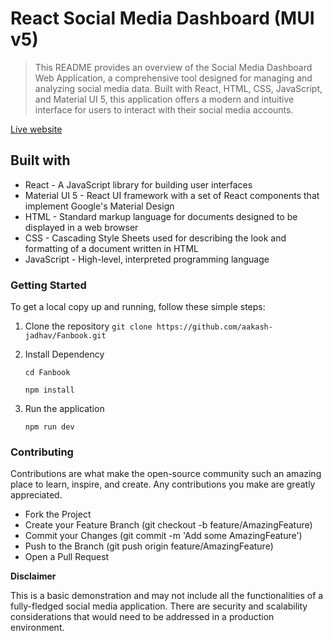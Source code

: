 # React Social Media Dashboard (MUI v5)

>This README provides an overview of the Social Media Dashboard Web Application, a comprehensive tool designed for managing and analyzing social media data. Built with React, HTML, CSS, JavaScript, and Material UI 5, this application offers a modern and intuitive interface for users to interact with their social media accounts.

[Live website](https://fanbooks.netlify.app/)

## Built with
- React - A JavaScript library for building user interfaces
- Material UI 5 - React UI framework with a set of React components that implement Google's Material Design
- HTML - Standard markup language for documents designed to be displayed in a web browser
- CSS - Cascading Style Sheets used for describing the look and formatting of a document written in HTML
- JavaScript - High-level, interpreted programming language

### Getting Started
To get a local copy up and running, follow these simple steps:

1. Clone the repository
   `git clone https://github.com/aakash-jadhav/Fanbook.git`

2. Install Dependency

   `cd Fanbook`
   
   `npm install`
4. Run the application

   `npm run dev`
### Contributing
  Contributions are what make the open-source community such an amazing place to learn, inspire, and create. Any contributions you make are greatly appreciated.
- Fork the Project
- Create your Feature Branch (git checkout -b feature/AmazingFeature)
- Commit your Changes (git commit -m 'Add some AmazingFeature')
- Push to the Branch (git push origin feature/AmazingFeature)
- Open a Pull Request

**Disclaimer**

This is a basic demonstration and may not include all the functionalities of a fully-fledged social media application. There are security and scalability considerations that would need to be addressed in a production environment.
  
